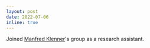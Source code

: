 ```yaml
---
layout: post
date: 2022-07-06
inline: true
---
```


Joined <a href="https://www.cl.uzh.ch/de/people/team/compling/klenner.html" target="_blank">Manfred Klenner</a>'s group as a research assistant.